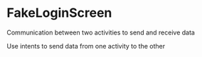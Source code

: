 # FakeLoginScreen
Communication between two activities to send and receive data

Use intents to send data from one activity to the other
